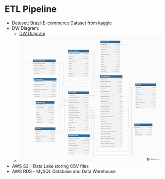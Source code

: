 # ETL Pipeline

- Dataset: [Brazil E-commerce Dataset from kaggle](https://www.kaggle.com/datasets/olistbr/brazilian-ecommerce?select=olist_geolocation_dataset.csv)
- DW Diagram: 
  - [DW Diagram](https://dbdiagram.io/d/6817931a1ca52373f564b2ac)
  - ![DW Diagram](DWDiagram.png)
- AWS S3 - Data Lake storing CSV files
- AWS RDS - MySQL Database and Data Warehouse
